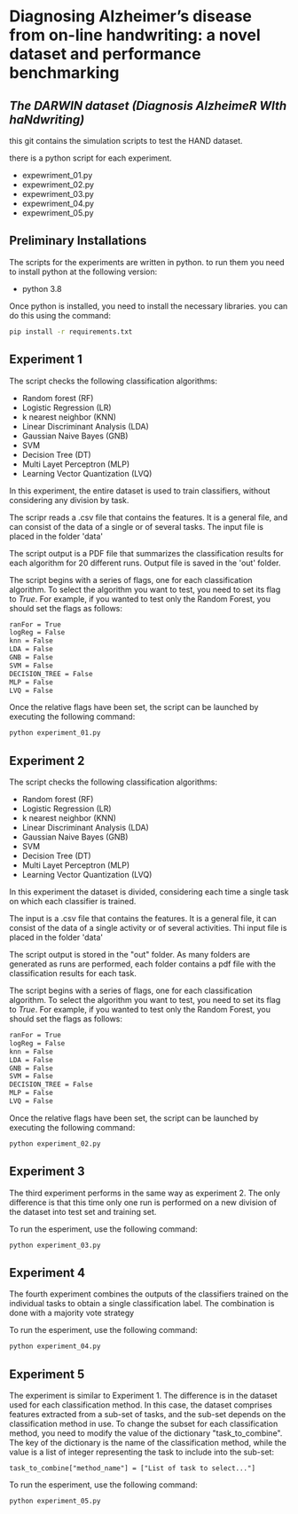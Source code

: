 # Diagnosing Alzheimer’s disease from on-line handwriting: a novel dataset and performance benchmarking
## _The DARWIN dataset (Diagnosis AlzheimeR WIth haNdwriting)_


this git contains the simulation scripts to test the HAND dataset.

there is a python script for each experiment.

- expewriment_01.py
- expewriment_02.py
- expewriment_03.py
- expewriment_04.py
- expewriment_05.py


## Preliminary Installations
The scripts for the experiments are written in python. to run them you need to install python at the following version:
- python 3.8

Once python is installed, you need to install the necessary libraries. you can do this using the command:
```sh
pip install -r requirements.txt
```

## Experiment 1
The script checks the following classification algorithms:
 - Random forest (RF)
 - Logistic Regression (LR)
 - k nearest neighbor (KNN)
 - Linear Discriminant Analysis (LDA)
 - Gaussian Naive Bayes (GNB)
 - SVM
 - Decision Tree (DT)
 - Multi Layet Perceptron (MLP)
 - Learning Vector Quantization (LVQ)
 
In this experiment, the entire dataset is used to train classifiers, without considering any division by task.

The scripr reads a .csv file that contains the features. It is a general file, and can consist 
of the data of a single or of several tasks. 
The input file is placed in the folder 'data'

The script output is a PDF file that summarizes the classification results for each algorithm for 
20 different runs. Output file is saved in the 'out' folder.

The script begins with a series of flags, one for each classification algorithm. To select the algorithm you want to test, you need to set its flag to _True_.
For example, if you wanted to test only the Random Forest, you should set the flags as follows:
```sh
ranFor = True
logReg = False
knn = False
LDA = False
GNB = False
SVM = False
DECISION_TREE = False
MLP = False
LVQ = False
```

Once the relative flags have been set, the script can be launched by executing the following command:
```cmd
python experiment_01.py
```

## Experiment 2
The script checks the following classification algorithms:
 - Random forest (RF)
 - Logistic Regression (LR)
 - k nearest neighbor (KNN)
 - Linear Discriminant Analysis (LDA)
 - Gaussian Naive Bayes (GNB)
 - SVM
 - Decision Tree (DT)
 - Multi Layet Perceptron (MLP)
 - Learning Vector Quantization (LVQ)

In this experiment the dataset is divided, considering each time a single task on which each classifier is trained.

The input is a .csv file that contains the features. It is a general file, it can consist 
of the data of a single activity or of several activities. Thi input file is placed in the 
folder 'data'

The script output is stored in the "out" folder. As many folders are generated as runs are 
performed, each folder contains a pdf file with the classification results for each task.

The script begins with a series of flags, one for each classification algorithm. To select the algorithm you want to test, you need to set its flag to _True_.
For example, if you wanted to test only the Random Forest, you should set the flags as follows:
```sh
ranFor = True
logReg = False
knn = False
LDA = False
GNB = False
SVM = False
DECISION_TREE = False
MLP = False
LVQ = False
```

Once the relative flags have been set, the script can be launched by executing the following command:
```cmd
python experiment_02.py
```


## Experiment 3
The third experiment performs in the same way as experiment 2. The only difference is that this time only one run is performed on a new division of the dataset into test set and training set.

To run the esperiment, use the following command:
```cmd
python experiment_03.py
```


## Experiment 4
The fourth experiment combines the outputs of the classifiers trained on the individual tasks to obtain a single classification label.
The combination is done with a majority vote strategy

To run the esperiment, use the following command:
```cmd
python experiment_04.py
```

## Experiment 5
The experiment is similar to Experiment 1.
The difference is in the dataset used for each classification method. In this case, the 
dataset comprises features extracted from a sub-set of tasks, and the sub-set depends on
the classification method in use. To change the subset for each classification method, you 
need to modify the value of the dictionary "task_to_combine". The key of the dictionary is
the name of the classification  method, while the value is a list of integer representing 
the task to include into the  sub-set:

    task_to_combine["method_name"] = ["List of task to select..."]

To run the esperiment, use the following command:
```cmd
python experiment_05.py
```
